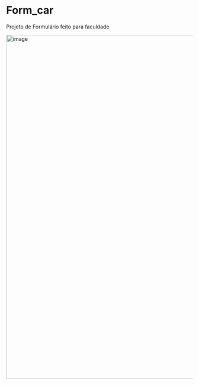 # Form_car
Projeto de Formulário feito para faculdade 

<img width="1631" height="930" alt="image" src="https://github.com/user-attachments/assets/b9eb08fa-979f-4d4d-97bc-9f12e7c9d49f" />

